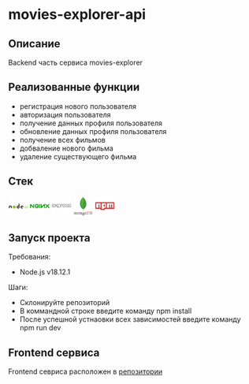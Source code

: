 # movies-explorer-api

## Описание
Backend часть сервиса movies-explorer

## Реализованные функции
- регистрация нового пользователя
- авторизация пользователя
- получение данных профиля пользователя
- обновление данных профиля пользователя
- получение всех фильмов
- добваление нового фильма
- удаление существующего фильма

## Стек
<div>
  <img width="40" height="40" src="https://raw.githubusercontent.com/devicons/devicon/55609aa5bd817ff167afce0d965585c92040787a/icons/nodejs/nodejs-original-wordmark.svg" alt="nodejs" title="nodejs">
  <img width="40" height="40" src="https://raw.githubusercontent.com/devicons/devicon/55609aa5bd817ff167afce0d965585c92040787a/icons/nginx/nginx-original.svg" alt="nginx" title="nginx">
  <img width="40" height="40" src="https://raw.githubusercontent.com/devicons/devicon/55609aa5bd817ff167afce0d965585c92040787a/icons/express/express-original-wordmark.svg" alt="express" title="express">
  <img width="40" height="40" src="https://raw.githubusercontent.com/devicons/devicon/55609aa5bd817ff167afce0d965585c92040787a/icons/mongodb/mongodb-original-wordmark.svg" alt="mongoDB" title="mongoDB">
  <img src="https://raw.githubusercontent.com/devicons/devicon/55609aa5bd817ff167afce0d965585c92040787a/icons/npm/npm-original-wordmark.svg" title="npm" alt="npm" width="40" height="40"/>&nbsp;
</div>

## Запуск проекта
Требования:
- Node.js v18.12.1
  
Шаги:
- Склонируйте репозиторий
- В коммандной строке введите команду npm install
- После успешной устнаовки всех зависимостей введите команду npm run dev

## Frontend сервиса
Frontend севриса расположен в [репозитории](https://github.com/simon-Cat/movies-explorer-frontend) 
